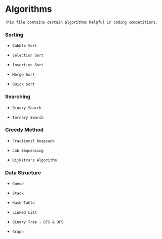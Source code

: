 # Algorithms

    This file contains certain algorithms helpful in coding competitions.

### Sorting

*     Bubble Sort
*     Selection Sort
*     Insertion Sort
*     Merge Sort
*     Quick Sort


### Searching

*     Binary Search
*     Ternary Search

### Greedy Method

*     Fractional Knapsack
*     Job Sequencing
*     Dijkstra's Algorithm

### Data Structure

*     Queue
*     Stack
*     Hash Table
*     Linked List
*     Binary Tree - BFS & DFS
*     Graph




